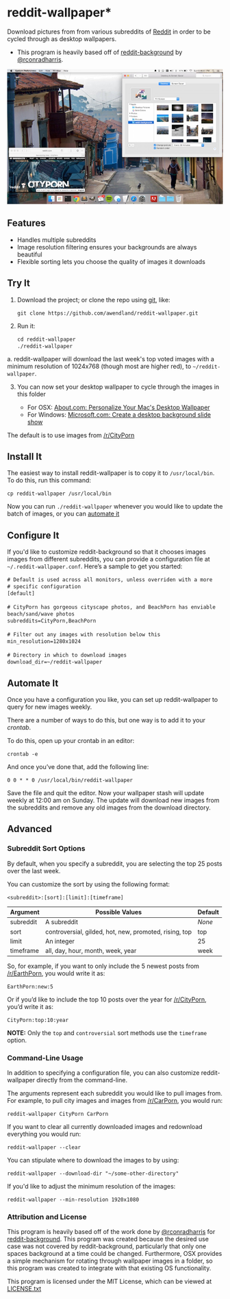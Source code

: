 reddit-wallpaper*
=================

Download pictures from from various subreddits of [Reddit](https://reddit.com) in order to be cycled through as desktop wallpapers.

* This program is heavily based off of [reddit-background](https://github.com/rconradharris/reddit-background) by [@rconradharris](https://github.com/rconradharris).

![Screenshot](screenshot.jpg?raw=true)

Features
--------

- Handles multiple subreddits
- Image resolution filtering ensures your backgrounds are always beautiful
- Flexible sorting lets you choose the quality of images it downloads

Try It
------

1.  Download the project; or clone the repo using [git](http://git-scm.com/), like:

        git clone https://github.com/awendland/reddit-wallpaper.git

2.  Run it:

        cd reddit-wallpaper
        ./reddit-wallpaper

a.  reddit-wallpaper will download the last week's top voted images with a minimum resolution of 1024x768 (though most are higher red), to `~/reddit-wallpaper`.

3.  You can now set your desktop wallpaper to cycle through the images in this folder

    * For OSX: [About.com: Personalize Your Mac's Desktop Wallpaper](http://macs.about.com/od/switchersnewusers/qt/wallpaper.htm)
    * For Windows: [Microsoft.com: Create a desktop background slide show](http://windows.microsoft.com/en-us/windows7/create-a-desktop-background-slide-show)

The default is to use images from [/r/CityPorn](https://reddit.com/r/CityPorn)

Install It
----------

The easiest way to install reddit-wallpaper is to copy it to
`/usr/local/bin`. To do this, run this command:

    cp reddit-wallpaper /usr/local/bin

Now you can run `./reddit-wallpaper` whenever you would like to update the batch of images, or you can [automate it](#automate-it)

Configure It
------------

If you'd like to customize reddit-background so that it chooses images images from different subreddits, you can provide a configuration file at `~/.reddit-wallpaper.conf`. Here’s a sample to get you started:

    # Default is used across all monitors, unless overriden with a more
    # specific configuration
    [default]

    # CityPorn has gorgeous cityscape photos, and BeachPorn has enviable beach/sand/wave photos
    subreddits=CityPorn,BeachPorn

    # Filter out any images with resolution below this
    min_resolution=1280x1024

    # Directory in which to download images
    download_dir=~/reddit-wallpaper

Automate It
-----------

Once you have a configuration you like, you can set up reddit-wallpaper to query for new images weekly.

There are a number of ways to do this, but one way is to add it to your *crontab*.

To do this, open up your crontab in an editor:

    crontab -e

And once you’ve done that, add the following line:

    0 0 * * 0 /usr/local/bin/reddit-wallpaper

Save the file and quit the editor. Now your wallpaper stash will update weekly at 12:00 am on Sunday. The update will download new images from the subreddits and remove any old images from the download directory.

Advanced
--------

### Subreddit Sort Options

By default, when you specify a subreddit, you are selecting the top 25 posts over the last week.

You can customize the sort by using the following format:

    <subreddit>:[sort]:[limit]:[timeframe]

| Argument  | Possible Values                                        | Default |
|-----------|--------------------------------------------------------|---------|
| subreddit | A subreddit                                            | *None*  |
| sort      | controversial, gilded, hot, new, promoted, rising, top | top     |
| limit     | An integer                                             | 25      |
| timeframe | all, day, hour, month, week, year                      | week    |

So, for example, if you want to only include the 5 newest posts from [/r/EarthPorn](https://reddit.com/r/EarthPorn), you would write it as:

    EarthPorn:new:5

Or if you’d like to include the top 10 posts over the year for [/r/CityPorn](https://reddit.com/r/CityPorn), you’d write it as:

    CityPorn:top:10:year

**NOTE:** Only the `top` and `controversial` sort methods use the `timeframe` option.

### Command-Line Usage

In addition to specifying a configuration file, you can also customize reddit-wallpaper directly from the command-line.

The arguments represent each subreddit you would like to pull images from. For example, to pull city images and images from [/r/CarPorn](https://reddit.com/r/CarPorn), you would run:

    reddit-wallpaper CityPorn CarPorn

If you want to clear all currently downloaded images and redownload everything you would run:

    reddit-wallpaper --clear

You can stipulate where to download the images to by using:

    reddit-wallpaper --download-dir "~/some-other-directory"

If you'd like to adjust the minimum resolution of the images:

    reddit-wallpaper --min-resolution 1920x1080

### Attribution and License

This program is heavily based off of the work done by [@rconradharris](https://github.com/rconradharris) for [reddit-background](https://github.com/rconradharris/reddit-background). This program was created because the desired use case was not covered by reddit-background, particularly that only one spaces background at a time could be changed. Furthermore, OSX provides a simple mechanism for rotating through wallpaper images in a folder, so this program was created to integrate with that existing OS functionality.

This program is licensed under the MIT License, which can be viewed at [LICENSE.txt](LICENSE.txt?raw=true)